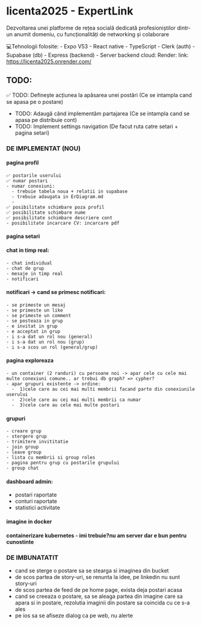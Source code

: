 # licenta2025 - ExpertLink
Dezvoltarea unei platforme de rețea socială dedicată profesioniștilor dintr-un anumit domeniu, cu funcționalități de networking și colaborare

💻Tehnologii folosite:
    - Expo V53
    - React native
    - TypeScript
    - Clerk (auth)
    - Supabase (db)
    - Express (backend)
    - Server backend cloud: Render: link: https://licenta2025.onrender.com/

 ## TODO:
 ✅ TODO: Definește acțiunea la apăsarea unei postări (Ce se intampla cand se apasa pe o postare)
 - TODO: Adaugă când implementăm partajarea (Ce se intampla cand se apasa pe distribuie cont)
 - TODO: Implement settings navigation (De facut ruta catre setari + pagina setari)
 ### DE IMPLEMENTAT (NOU)
 #### pagina profil 
    ✅ postarile userului
    ✅ numar postari
    - numar conexiuni:
      - trebuie tabela noua + relatii in supabase
      - trebuie adaugata in ErDiagram.md
      - 
    ✅ posibilitate schimbare poza profil
    ✅ posibilitate schimbare nume
    ✅ posibilitate schimbare descriere cont
    - posibilitate incarcare CV: incarcare pdf
#### pagina setari

#### chat in timp real:
    - chat individual
    - chat de grup
    - mesaje in timp real
    - notificari
#### notificari -> cand se primesc notificari:
    - se primeste un mesaj
    - se primeste un like
    - se primeste un comment
    - se posteaza in grup
    - e invitat in grup
    - e acceptat in grup
    - i s-a dat un rol nou (general)
    - i s-a dat un rol nou (grup)
    - i s-a scos un rol (general/grup)
#### pagina exploreaza
    - un container (2 randuri) cu persoane noi -> apar cele cu cele mai multe conexiuni comune.. ar trebui db graph? => cypher?
    - apar grupuri existente -> ordine:
      -  1)cele care au cei mai multi membrii facand parte din conexiunile userului
      -  2)cele care au cei mai multi membrii ca numar
      -  3)cele care au cele mai multe postari
#### grupuri
    - creare grup
    - stergere grup
    - trimitere invititatie
    - join group
    - leave group
    - lista cu membrii si group roles
    - pagina pentru grup cu postarile grupului
    - group chat
#### dashboard admin:
   - postari raportate
   - conturi raportate
   - statistici activitate

#### imagine in docker
#### containerizare kubernetes - imi trebuie?nu am server dar e bun pentru cunostinte

### DE IMBUNATATIT
- cand se sterge o postare sa se stearga si imaginea din bucket
- de scos partea de story-uri, se renunta la idee, pe linkedin nu sunt story-uri
- de scos partea de feed de pe home page, exista deja postari acasa
- cand se creeaza o postare, sa se aleaga partea din imagine care sa apara si in postare, rezolutia imaginii din postare sa coincida cu ce s-a ales
- pe ios sa se afiseze dialog ca pe web, nu alerte

